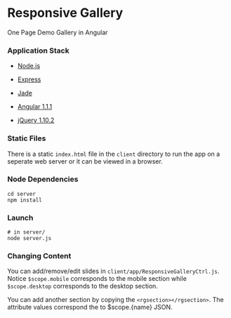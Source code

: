# Responsive Gallery #
 
One Page Demo Gallery in Angular

### Application Stack ######

- [Node.js](http://www.nodejs.org)

- [Express](http://www.expressjs.com/)

- [Jade](http://jade-lang.com/)

- [Angular 1.1.1](http://angularjs.org/)

- [jQuery 1.10.2](jquery.com)

### Static Files ######

There is a static `index.html` file in the `client` directory to run the app on a seperate web server or it can be viewed in a browser.

### Node Dependencies ######

    cd server
    npm install

### Launch ######

    # in server/
    node server.js

### Changing Content #####

You can add/remove/edit slides in `client/app/ResponsiveGalleryCtrl.js`. Notice `$scope.mobile`
corresponds to the mobile section while `$scope.desktop` corresponds to the desktop section.

You can add another section by copying the `<rgsection></rgsection>`. The attribute values
correspond the to $scope.{name} JSON.